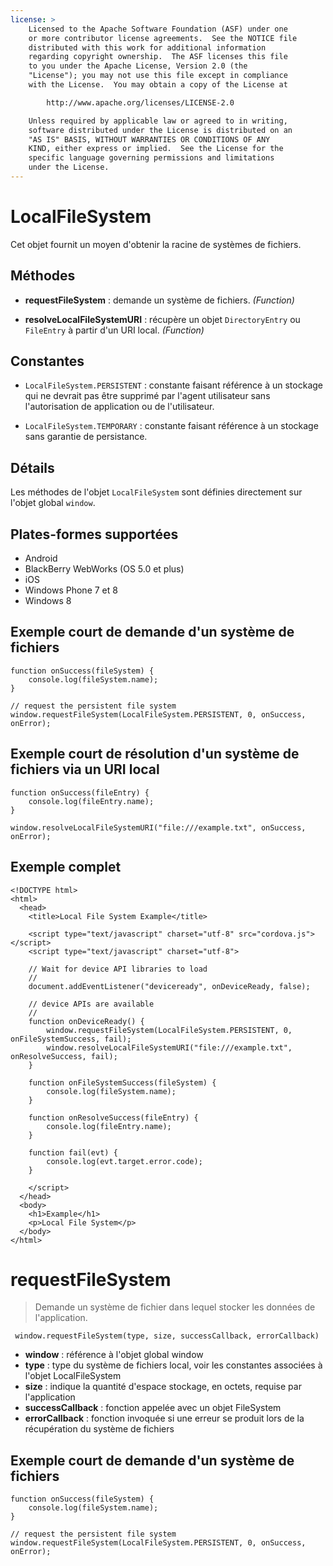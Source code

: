```yaml
---
license: >
    Licensed to the Apache Software Foundation (ASF) under one
    or more contributor license agreements.  See the NOTICE file
    distributed with this work for additional information
    regarding copyright ownership.  The ASF licenses this file
    to you under the Apache License, Version 2.0 (the
    "License"); you may not use this file except in compliance
    with the License.  You may obtain a copy of the License at

        http://www.apache.org/licenses/LICENSE-2.0

    Unless required by applicable law or agreed to in writing,
    software distributed under the License is distributed on an
    "AS IS" BASIS, WITHOUT WARRANTIES OR CONDITIONS OF ANY
    KIND, either express or implied.  See the License for the
    specific language governing permissions and limitations
    under the License.
---
```


# LocalFileSystem

Cet objet fournit un moyen d'obtenir la racine de systèmes de fichiers.

## Méthodes

*   **requestFileSystem** : demande un système de fichiers. *(Function)*

*   **resolveLocalFileSystemURI** : récupère un objet `DirectoryEntry` ou `FileEntry` à partir d'un URI local. *(Function)*

## Constantes

*   `LocalFileSystem.PERSISTENT` : constante faisant référence à un stockage qui ne devrait pas être supprimé par l'agent utilisateur sans l'autorisation de application ou de l'utilisateur.

*   `LocalFileSystem.TEMPORARY` : constante faisant référence à un stockage sans garantie de persistance.

## Détails

Les méthodes de l'objet `LocalFileSystem` sont définies directement sur l'objet global `window`.

## Plates-formes supportées

*   Android
*   BlackBerry WebWorks (OS 5.0 et plus)
*   iOS
*   Windows Phone 7 et 8
*   Windows 8

## Exemple court de demande d'un système de fichiers

    function onSuccess(fileSystem) {
        console.log(fileSystem.name);
    }
    
    // request the persistent file system
    window.requestFileSystem(LocalFileSystem.PERSISTENT, 0, onSuccess, onError);
    

## Exemple court de résolution d'un système de fichiers via un URI local

    function onSuccess(fileEntry) {
        console.log(fileEntry.name);
    }
    
    window.resolveLocalFileSystemURI("file:///example.txt", onSuccess, onError);
    

## Exemple complet

    <!DOCTYPE html>
    <html>
      <head>
        <title>Local File System Example</title>
    
        <script type="text/javascript" charset="utf-8" src="cordova.js"></script>
        <script type="text/javascript" charset="utf-8">
    
        // Wait for device API libraries to load
        //
        document.addEventListener("deviceready", onDeviceReady, false);
    
        // device APIs are available
        //
        function onDeviceReady() {
            window.requestFileSystem(LocalFileSystem.PERSISTENT, 0, onFileSystemSuccess, fail);
            window.resolveLocalFileSystemURI("file:///example.txt", onResolveSuccess, fail);
        }
    
        function onFileSystemSuccess(fileSystem) {
            console.log(fileSystem.name);
        }
    
        function onResolveSuccess(fileEntry) {
            console.log(fileEntry.name);
        }
    
        function fail(evt) {
            console.log(evt.target.error.code);
        }
    
        </script>
      </head>
      <body>
        <h1>Example</h1>
        <p>Local File System</p>
      </body>
    </html>
    

# requestFileSystem

> Demande un système de fichier dans lequel stocker les données de l'application.

     window.requestFileSystem(type, size, successCallback, errorCallback)
    

*   **window** : référence à l'objet global window
*   **type** : type du système de fichiers local, voir les constantes associées à l'objet LocalFileSystem
*   **size** : indique la quantité d'espace stockage, en octets, requise par l'application
*   **successCallback** : fonction appelée avec un objet FileSystem
*   **errorCallback** : fonction invoquée si une erreur se produit lors de la récupération du système de fichiers

## Exemple court de demande d'un système de fichiers

    function onSuccess(fileSystem) {
        console.log(fileSystem.name);
    }
    
    // request the persistent file system
    window.requestFileSystem(LocalFileSystem.PERSISTENT, 0, onSuccess, onError);